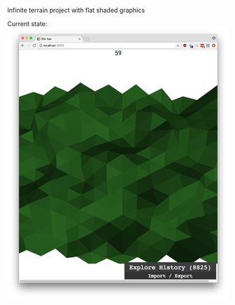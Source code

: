 Infinite terrain project with flat shaded graphics

Current state: 
![alt text][screenshot]

[screenshot]: https://raw.githubusercontent.com/mahulst/elm-hex/master/screenshot.png "Example image"